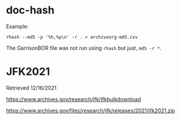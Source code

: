 # doc-hash

Example:

```
rhash --md5 -p '%h,%p\n' -r . > archiveorg-md5.csv
```

The GarrisonBOR file was not run using `rhash` but just, `md5 -r *`.

# JFK2021 

Retrieved 12/16/2021

https://www.archives.gov/research/jfk/jfkbulkdownload

https://www.archives.gov/files/research/jfk/releases/2021/jfk2021.zip

